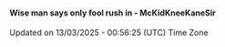 #### Wise man says only fool rush in - McKidKneeKaneSir
Updated on 13/03/2025 - 00:56:25 (UTC) Time Zone
